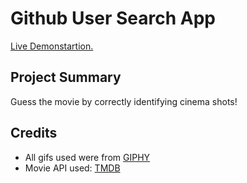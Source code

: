 # Github User Search App

<a href="https://movie-guesser-2iyd.vercel.app/">Live Demonstartion.</a>

## Project Summary

Guess the movie by correctly identifying cinema shots!

## Credits

- All gifs used were from <a href="https://giphy.com/">GIPHY</a>
- Movie API used: <a href="https://developer.themoviedb.org/docs">TMDB</a>
